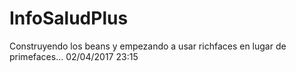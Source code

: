 # InfoSaludPlus
Construyendo los beans y empezando a usar richfaces en lugar de primefaces... 02/04/2017 23:15
